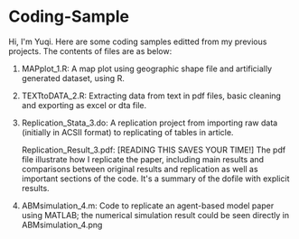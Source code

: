 # Coding-Sample
Hi, I'm Yuqi. Here are some coding samples editted from my previous projects. The contents of files are as below:

1. MAPplot_1.R: A map plot using geographic shape file and artificially generated dataset, using R.

2. TEXTtoDATA_2.R: Extracting data from text in pdf files, basic cleaning and exporting as excel or dta file.

3. Replication_Stata_3.do: A replication project from importing raw data (initially in ACSII format) to replicating of tables in article.

   Replication_Result_3.pdf: [READING THIS SAVES YOUR TIME!] The pdf file illustrate how I replicate the paper, including main results and comparisons between original results and replication as well as important sections of the code. It's a summary of the dofile with explicit results.

5. ABMsimulation_4.m: Code to replicate an agent-based model paper using MATLAB; the numerical simulation result could be seen directly in ABMsimulation_4.png

